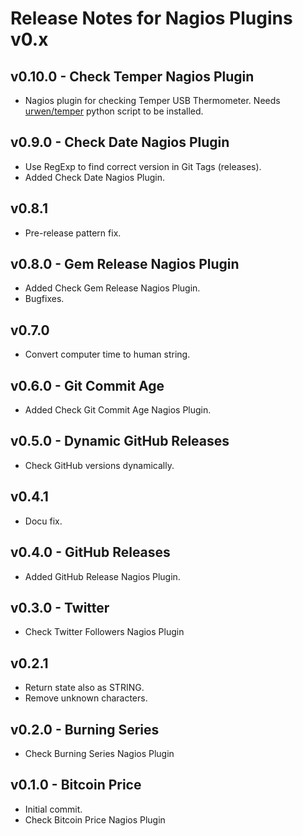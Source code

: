 # Release Notes for Nagios Plugins v0.x

## v0.10.0 - Check Temper Nagios Plugin

- Nagios plugin for checking Temper USB Thermometer. Needs [urwen/temper](https://github.com/urwen/temper) python script to be installed.

## v0.9.0 - Check Date Nagios Plugin

- Use RegExp to find correct version in Git Tags (releases).
- Added Check Date Nagios Plugin.

## v0.8.1

- Pre-release pattern fix.

## v0.8.0 - Gem Release Nagios Plugin

- Added Check Gem Release Nagios Plugin.
- Bugfixes.

## v0.7.0

- Convert computer time to human string.

## v0.6.0 - Git Commit Age

- Added Check Git Commit Age Nagios Plugin.

## v0.5.0 - Dynamic GitHub Releases

- Check GitHub versions dynamically.

## v0.4.1

- Docu fix.

## v0.4.0 - GitHub Releases

- Added GitHub Release Nagios Plugin.

## v0.3.0 - Twitter

- Check Twitter Followers Nagios Plugin

## v0.2.1

- Return state also as STRING.
- Remove unknown characters.

## v0.2.0 - Burning Series

- Check Burning Series Nagios Plugin

## v0.1.0 - Bitcoin Price

- Initial commit.
- Check Bitcoin Price Nagios Plugin
